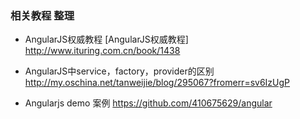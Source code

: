 ### 相关教程 整理

+ AngularJS权威教程
    [AngularJS权威教程] http://www.ituring.com.cn/book/1438

+ AngularJS中service，factory，provider的区别
   http://my.oschina.net/tanweijie/blog/295067?fromerr=sv6IzUgP

+  Angularjs demo 案例
    https://github.com/410675629/angular
